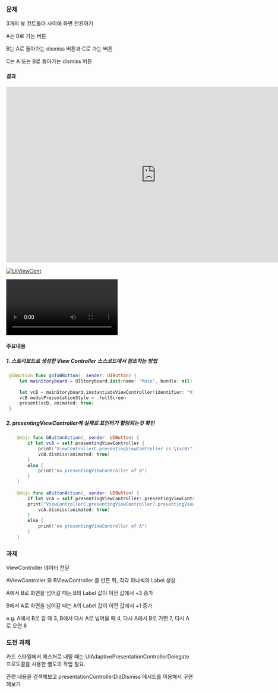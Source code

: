 ### 문제

3개의 뷰 컨트롤러 사이에 화면 전환하기

A는 B로 가는 버튼

B는 A로 돌아가는 dismiss 버튼과 C로 가는 버튼

C는 A 또는 B로 돌아가는 dismiss 버튼

#### 결과
<iframe width="806" height="473" src="https://www.youtube.com/embed/RvEl7DvExIY" frameborder="0" allow="accelerometer; autoplay; encrypted-media; gyroscope; picture-in-picture" allowfullscreen></iframe>

[![UIViewCont](https://i9.ytimg.com/vi/RvEl7DvExIY/mq1.jpg?sqp=CILSxfUF&rs=AOn4CLDXlOkr7Ii9a2j4iP6avw77wE2NJg)](https://youtu.be/RvEl7DvExIY)

<video controls width="300">
<source src="iOS-assignment-Images/0427-iOS-assignment-UIViewCont.mov" type="video/mp4">
</video>

#### 주요내용

##### 1. 스토리보드로 생성한 View Controller 소스코드에서 참조하는 방법

```swift
 @IBAction func goToBButton(_ sender: UIButton) {
     let mainStoryboard = UIStoryboard.init(name: "Main", bundle: nil)
     
     let vcB = mainStoryboard.instantiateViewController(identifier: "ViewControllerB")
     vcB.modalPresentationStyle = .fullScreen
     present(vcB, animated: true)
 }
```

##### 2. presentingViewController에 실제로 포인터가 할당되는것 확인

```swift
    @objc func bButtonAction(_ sender: UIButton) {
        if let vcB = self.presentingViewController {
            print("ViewControllerC.presentingViewController is \(vcB)") // ViewControllerB에 대한 정보(포인터)가 출력됨.
            vcB.dismiss(animated: true)
        }
        else {
            print("no presentingViewController of B")
        }
    }
    
    @objc func aButtonAction(_ sender: UIButton) {
        if let vcA = self.presentingViewController?.presentingViewController { // optional chain
        print("ViewControllerC.presentingViewController?.presentingViewController is \(vcA)") // ViewControllerA에 대한 정보(포인터)가 출력됨.
            vcA.dismiss(animated: true)
        }
        else {
            print("no presentingViewController of A")
        }
    }
```





### 과제

ViewController 데이터 전달

AViewController 와 BViewController 를 만든 뒤, 각각 하나씩의 Label 생성

A에서 B로 화면을 넘어갈 때는 B의 Label 값이 이전 값에서 +3 증가

B에서 A로 화면을 넘어갈 때는 A의 Label 값이 이전 값에서 +1 증가

e.g. A에서 B로 갈 때 3, B에서 다시 A로 넘어올 때 4, 다시 A에서 B로 가면 7, 다시 A로 오면 8



### 도전 과제

카드 스타일에서 제스처로 내릴 때는 UIAdaptivePresentationControllerDelegate 프로토콜을 사용한 별도의 작업 필요.

관련 내용을 검색해보고 presentationControllerDidDismiss 메서드를 이용해서 구현해보기